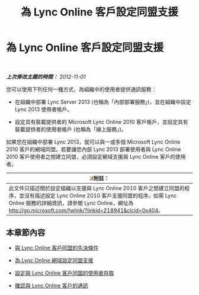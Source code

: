 ﻿---
title: 為 Lync Online 客戶設定同盟支援
TOCTitle: 為 Lync Online 客戶設定同盟支援
ms:assetid: e5f7f38d-ede5-4af3-88c2-026e8a78df12
ms:mtpsurl: https://technet.microsoft.com/zh-tw/library/Hh202193(v=OCS.15)
ms:contentKeyID: 49292625
ms.date: 08/10/2015
mtps_version: v=OCS.15
ms.translationtype: HT
---

# 為 Lync Online 客戶設定同盟支援

 

_**上次修改主題的時間：** 2012-11-01_

您可以使用下列任何一種方式，為組織中的使用者提供通訊服務：

  - 在組織中部署 Lync Server 2013 (也稱為「內部部署服務」)，並在組織中設定 Lync 2013 使用者帳戶。

  - 設定具有裝載提供者的 Microsoft Lync Online 2010 客戶帳戶，並設定具有裝載提供者的使用者帳戶 (也稱為「線上服務」)。

如果您在組織中部署 Lync 2013，就可以與一或多個 Microsoft Lync Online 2010 客戶的網域同盟。若要讓您內部 Lync 2013 部署使用者與 Lync Online 2010 客戶使用者之間建立同盟，必須設定網域支援與 Lync Online 客戶的使用者。

<table>
<thead>
<tr class="header">
<th><img src="images/Gg398811.note(OCS.15).gif" title="note" alt="note" />附註：</th>
</tr>
</thead>
<tbody>
<tr class="odd">
<td>此文件只描述關於設定組織以支援與 Lync Online 2010 客戶之間建立同盟的程序，並沒有描述設定 Lync Online 2010 客戶支援同盟的程序。如需 Lync Online 服務的詳細資訊，請參閱 Lync Online，網址為 <a href="http://go.microsoft.com/fwlink/?linkid=218941%26clcid=0x404" class="uri">http://go.microsoft.com/fwlink/?linkid=218941&amp;clcid=0x404</a>。</td>
</tr>
</tbody>
</table>


## 本章節內容

  - [與 Lync Online 客戶同盟的先決條件](lync-server-2013-prerequisites-for-federating-with-a-lync-online-customer.md)

  - [為 Lync Online 網域設定同盟支援](lync-server-2013-configure-federation-support-for-a-lync-online-domain.md)

  - [設定與 Lync Online 客戶同盟的使用者存取](lync-server-2013-configure-user-access-for-federation-with-a-lync-online-customer.md)

  - [確認與 Lync Online 客戶的通訊](lync-server-2013-verify-communications-with-a-lync-online-customer.md)

